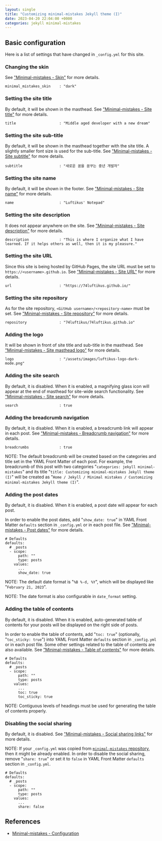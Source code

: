 ```yaml
---
layout: single
title: "Customizing minimal-mistakes Jekyll theme (I)"
date: 2023-04-20 22:04:00 +0000
categories: jekyll minimal-mistakes
---
```


## Basic configuration

Here is a list of settings that have changed in `_config.yml` for this site. 

### Changing the skin

See ["Minimal-mistakes - Skin"](https://mmistakes.github.io/minimal-mistakes/docs/configuration/#skin) for more details.

```
minimal_mistakes_skin    : "dark"
```

### Setting the site title

By default, it will be shown in the masthead.
See ["Minimal-mistakes - Site title"](https://mmistakes.github.io/minimal-mistakes/docs/configuration/#site-title) for more details.

```
title                    : "Middle aged developer with a new dream"
```

### Setting the site sub-title

By default, it will be shown in the masthead together with the site title.
A slightly smaller font size is used for the sub-title.
See ["Minimal-mistakes - Site subtitle"](https://mmistakes.github.io/minimal-mistakes/docs/configuration/#site-subtitle) for more details.

```
subtitle                 : "새로운 꿈을 꿈꾸는 중년 개발자"
```

### Setting the site name

By default, it will be shown in the footer.
See ["Minimal-mistakes - Site name"](https://mmistakes.github.io/minimal-mistakes/docs/configuration/#site-name) for more details.

```
name                     : "Luftikus' Notepad"
```

### Setting the site description

It does not appear anywhere on the site.
See ["Minimal-mistakes - Site description"](https://mmistakes.github.io/minimal-mistakes/docs/configuration/#site-description) for more details.

```
description              : "This is where I organize what I have learned. If it helps others as well, then it is my pleasure."
```

### Setting the site URL

Since this site is being hosted by GitHub Pages, the site URL must be set to `https://<username>.github.io`.
See ["Minimal-mistakes - Site URL"](https://mmistakes.github.io/minimal-mistakes/docs/configuration/#site-url) for more details.

```
url                      : "https://74luftikus.github.io/"
```

### Setting the site repository

As for the site repository, `<GitHub username>/<repository-name>` must be set.
See ["Minimal-mistakes - Site repository"](https://mmistakes.github.io/minimal-mistakes/docs/configuration/#site-repository) for more details.

```
repository               : "74luftikus/74luftikus.github.io"
```

### Adding the logo

It will be shown in front of site title and sub-title in the masthead.
See ["Minimal-mistakes - Site masthead logo"](https://mmistakes.github.io/minimal-mistakes/docs/configuration/#site-masthead-logo) for more details.

```
logo                     : "/assets/images/luftikus-logo-dark-mode.png"
```

### Adding the site search

By default, it is disabled.
When it is enabled, a magnifying glass icon will appear at the end of masthead for site-wide search functionality.
See ["Minimal-mistakes - Site search"](https://mmistakes.github.io/minimal-mistakes/docs/configuration/#site-search) for more details.

```
search                   : true
```

### Adding the breadcrumb navigation

By default, it is disabled.
When it is enabled, a breadcrumb link will appear in each post.
See ["Minimal-mistakes - Breadcrumb navigation"](https://mmistakes.github.io/minimal-mistakes/docs/configuration/#breadcrumb-navigation-beta) for more details.

```
breadcrumbs              : true
```

NOTE: The default breadcrumb will be created based on the categories and title set in the YAML Front Matter of each post. For example, the breadcrumb of this post with two categories "`categories: jekyll minimal-mistakes`" and its title "`title: Customizing minimal-mistakes Jekyll theme (I)`" will be created as "`Home / Jekyll / Minimal mistakes / Customizing minimal-mistakes Jekyll theme (I)`".

### Adding the post dates

By default, it is disabled.
When it is enabled, a post date will appear for each post.

In order to enable the post dates, add "`show_date: true`" in YAML Front Matter `defaults` section in `_config.yml` or in each post file.
See ["Minimal-mistakes - Post dates"](https://mmistakes.github.io/minimal-mistakes/docs/configuration/#post-dates) for more details.

```
# Defaults
defaults:
  # _posts
  - scope:
      path: ""
      type: posts
    values:
      ...
      show_date: true
```

NOTE: The default date format is "`%B %-d, %Y`", which will be displayed like "`February 21, 2023`".

NOTE: The date format is also configurable in `date_format` setting.

### Adding the table of contents

By default, it is disabled.
When it is enabled, auto-generated table of contents for your posts will be displayed on the right side of posts.

In order to enable the table of contents, add "`toc: true`" (optionally, "`toc_sticky: true`") into YAML Front Matter `defaults` section in `_config.yml` or in each post file.
Some other settings related to the table of contents are also available. See ["Minimal-mistakes - Table of contents"](https://mmistakes.github.io/minimal-mistakes/docs/layouts/#table-of-contents) for more details.

```
# Defaults
defaults:
  # _posts
  - scope:
      path: ""
      type: posts
    values:
      ...
      toc: true
      toc_sticky: true
```

NOTE: Contiguous levels of headings must be used for generating the table of contents properly.

### Disabling the social sharing

By default, it is disabled. See ["Minimal-mistakes - Social sharing links"](https://mmistakes.github.io/minimal-mistakes/docs/layouts/#social-sharing-links) for more details.

NOTE: If your `_config.yml` was copied from [`minimal-mistakes` repository](https://github.com/mmistakes/minimal-mistakes/blob/master/_config.yml), then it might be already enabled. In order to disable the social sharing, remove "`share: true`" or set it to `false` in YAML Front Matter `defaults` section in `_config.yml`.

```
# Defaults
defaults:
  # _posts
  - scope:
      path: ""
      type: posts
    values:
      ...
      share: false
```

## References

* [Minimal-mistakes - Configuration](https://mmistakes.github.io/minimal-mistakes/docs/configuration)

